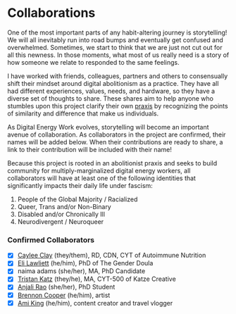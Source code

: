 # Collaborations

One of the most important parts of any habit-altering journey is storytelling! We will all inevitably run into road bumps and eventually get confused and overwhelmed. Sometimes, we start to think that we are just not cut out for all this newness. In those moments, what most of us really need is a story of how someone we relate to responded to the same feelings. 

I have worked with friends, colleagues, partners and others to consensually shift their mindset around digital abolitionism as a practice. They have all had different experiences, values, needs, and hardware, so they have a diverse set of thoughts to share. These shares aim to help anyone who stumbles upon this project clarify their own [praxis](praxis.md) by recognizing the points of similarity and difference that make us individuals.

As Digital Energy Work evolves, storytelling will become an important avenue of collaboration. As collaborators in the project are confirmed, their names will be added below. When their contributions are ready to share, a link to their contribution will be included with their name!

Because this project is rooted in an abolitionist praxis and seeks to build community for multiply-marginalized digital energy workers, all collaborators will have at least one of the following identities that significantly impacts their daily life under fascism:
1. People of the Global Majority / Racialized
2. Queer, Trans and/or Non-Binary
3. Disabled and/or Chronically Ill
4. Neurodivergent / Neuroqueer


### Confirmed Collaborators
* [x] [Caylee Clay](https://www.autoimmuneeats.com/) (they/them), RD, CDN, CYT of Autoimmune Nutrition
* [x] [Eli Lawliett](https://www.thegenderdoula.com/) (he/him), PhD of The Gender Doula
* [x] naima adams (she/her), MA, PhD Candidate 
* [x] [Tristan Katz](https://www.katz-creative.com/) (they/he), MA, CYT-500 of Katze Creative
* [x] [Anjali Rao](https://www.yoganjali.me/) (she/her), PhD Student
* [x] [Brennon Cooper](https://www.brennoncooperart.com/) (he/him), artist 
* [x] [Ami King](https://www.linkedin.com/in/amiking0/) (he/him), content creator and travel vlogger
